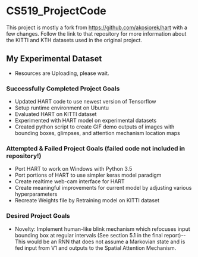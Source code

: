 # CS519_ProjectCode
This project is mostly a fork from https://github.com/akosiorek/hart with a few changes. Follow the link to that repository for more information about the KITTI and KTH datasets used in the original project.

## My Experimental Dataset
* Resources are Uploading, please wait.

### Successfully Completed Project Goals
* Updated HART code to use newest version of Tensorflow
* Setup runtime environment on Ubuntu
* Evaluated HART on KITTI dataset
* Experimented with HART model on experimental datasets
* Created python script to create GIF demo outputs of images with bounding boxes, glimpses, and attention mechanism location maps
### Attempted & Failed Project Goals (failed code not included in repository!)
* Port HART to work on Windows with Python 3.5
* Port portions of HART to use simpler keras model paradigm
* Create realtime web-cam interface for HART
* Create meaningful improvements for current model by adjusting various hyperparameters
* Recreate Weights file by Retraining model on KITTI dataset
### Desired Project Goals
* Novelty: Implement human-like blink mechanism which refocuses input bounding box at regular intervals (See section 5.1 in the final report)--This would be an RNN that does not assume a Markovian state and is fed input from V1 and outputs to the Spatial Attention Mechanism.

